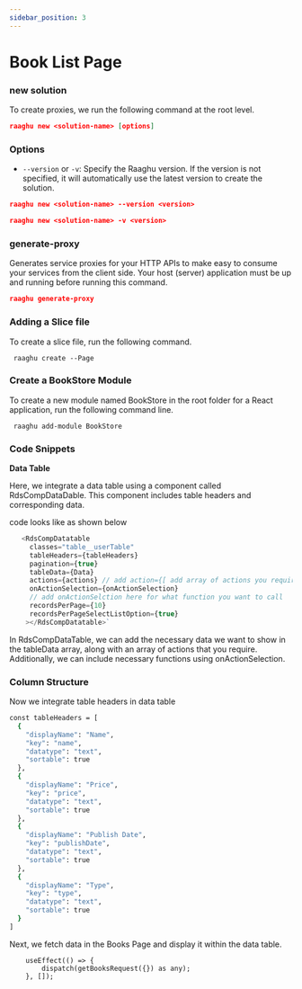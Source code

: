 ```yaml
---
sidebar_position: 3
---
```


# Book List Page

### new solution

To create proxies, we run the following command at the root level.

````json
raaghu new <solution-name> [options]
````
### Options
* `--version` or `-v`: Specify the Raaghu version. If the version is not specified, it will automatically use the latest version to create the solution.

````json
raaghu new <solution-name> --version <version>
````
````json
raaghu new <solution-name> -v <version>
````
### generate-proxy

Generates service proxies for your HTTP APIs to make easy to consume your services from the client side. Your host (server) application must be up and running before running this command.

````json
raaghu generate-proxy 
````

### Adding a Slice file


To create a slice file, run the following command.

```shell
 raaghu create --Page
```

### Create a BookStore Module

To create a new module named BookStore in the root folder for a React application, run the following command line.

```shell
 raaghu add-module BookStore
```

### Code Snippets

**Data Table**

Here, we integrate a data table using a component called RdsCompDataDable. This component includes table headers and corresponding data.

code looks like as shown below
```javascript
   <RdsCompDatatable
     classes="table__userTable"
     tableHeaders={tableHeaders}
     pagination={true}
     tableData={Data}  
     actions={actions} // add action={[ add array of actions you require]} here to have action dropdown
     onActionSelection={onActionSelection}
     // add onActionSelction here for what function you want to call
     recordsPerPage={10}
     recordsPerPageSelectListOption={true}
    ></RdsCompDatatable>`
```
In RdsCompDataTable, we can add the necessary data we want to show in the tableData array, along with an array of actions that you require. Additionally, we can include necessary functions using onActionSelection.

### Column Structure

Now we integrate table headers in data table 

```bash 
const tableHeaders = [
  { 
    "displayName": "Name",
    "key": "name",
    "datatype": "text", 
    "sortable": true 
  }, 
  { 
    "displayName": "Price", 
    "key": "price", 
    "datatype": "text", 
    "sortable": true 
  }, 
  { 
    "displayName": "Publish Date", 
    "key": "publishDate", 
    "datatype": "text", 
    "sortable": true 
  }, 
  { 
    "displayName": "Type", 
    "key": "type", 
    "datatype": "text", 
    "sortable": true 
  }
]
```

Next, we fetch data in the Books Page and display it within the data table.

```shell
    useEffect(() => {
        dispatch(getBooksRequest({}) as any);
    }, []);
```
